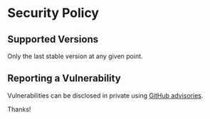 # Security Policy

## Supported Versions

Only the last stable version at any given point.

## Reporting a Vulnerability

Vulnerabilities can be disclosed in private using
[GitHub advisories](https://github.com/bketelsen/inventory/security).

Thanks!
